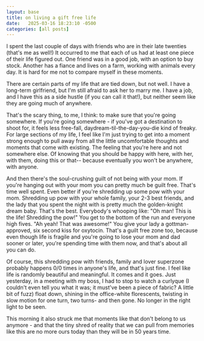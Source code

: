 ```yaml
---
layout: base
title: on living a gift free life
date:   2025-03-16 18:23:10 -0500
categories: [all posts]
---
```

I spent the last couple of days with friends who are in their late twenties (that's me as well!) It occurred to me that each of us had at least one piece of their life figured out. One friend was in a good job, with an option to buy stock. Another has a fiance and lives on a farm, working with animals every day. It is hard for me not to compare myself in these moments. 

There are certain parts of my life that are tied down, but not well. I have a long-term girlfriend, but I'm still afraid to ask her to marry me. I have a job, and I have this as a side hustle (if you can call it that!), but neither seem like they are going much of anywhere.

That's the scary thing, to me, I think: to make sure that you're going somewhere. If you're going somewhere - if you've got a destination to shoot for, it feels less free-fall, daydream-til-the-day-you-die kind of freaky. For large sections of my life, I feel like I'm just trying to get into a moment strong enough to pull away from all the little uncomfortable thoughts and moments that come with existing. The feeling that you're here and not somewhere else. Of knowing that you should be happy with here, with her, with them, doing this or that-- because eventually you won't be anywhere, with anyone.

And then there's the soul-crushing guilt of not being with your mom. If you're hanging out with your mom you can pretty much be guilt free. That's time well spent. Even better if you're shredding up some pow with your mom. Shredding up pow with your whole family, your 2-3 best friends, and the lady that you spent the night with is pretty much the golden-knight dream baby. That's the best. Everybody's whooping like: "Oh man! This is the life! Shredding the pow!" You get to the bottom of the run and everyone high fives. "Ah yeah! That was awesome!" You give your lady a gottman-approved, six second kiss for oxytocin. That's a guilt free zone too, because even though life is fragile and you're going to lose your mom and dad sooner or later, you're spending time with them now, and that's about all you can do. 

Of course, this shredding pow with friends, family and lover superzone probably happens 0/0 times in anyone's life, and that's just fine. I feel like life is randomly beautiful and meaningful. It comes and it goes. Just yesterday, in a meeting with my boss, I had to stop to watch a curlyque (I couldn't even tell you what it was; it must've been a piece of fabric? A little bit of fuzz) float down, shining in the office-white florescents, twisting in slow motion for one turn, two turns- and then gone. No longer in the right light to be seen. 

This morning it also struck me that moments like that don't belong to us anymore - and that the tiny shred of reality that we can pull from memories like this are no more ours today than they will be in 50 years time. 